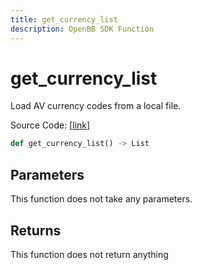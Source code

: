 ```yaml
---
title: get_currency_list
description: OpenBB SDK Function
---
```


# get_currency_list

Load AV currency codes from a local file.

Source Code: [[link](https://github.com/OpenBB-finance/OpenBBTerminal/tree/main/openbb_terminal/forex/av_model.py#L19)]

```python
def get_currency_list() -> List
```
## Parameters

This function does not take any parameters.

## Returns

This function does not return anything


